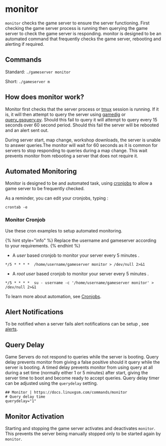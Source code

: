 # monitor

`monitor` checks the game server to ensure the server functioning. First checking the game server process is running then querying the game server to check the game server is responding. monitor is designed to be an automated command that frequently checks the game server, rebooting and alerting if required.

## Commands

Standard: `./gameserver monitor`

Short: `./gameserver m`

## How does monitor work?

Monitor first checks that the server process or [tmux](../requirements/tmux.md) session is running. If it is, it will then attempt to query the server using [gamedig](../requirements/gamedig.md) or [query_gsquery.py](monitor.md). Should this fail to query it will attempt to query every 15 seconds over 60 second period. Should this fail the server will be rebooted and an alert sent out.

During server start, map change, workshop downloads, the server is unable to answer queries.The monitor will wait for 60 seconds as it is common for servers to stop responding to queries during a map change. This wait prevents monitor from rebooting a server that does not require it.

## Automated Monitoring

Monitor is designed to be and automated task, using [cronjobs](../configuration/cronjobs.md) to allow a game server to be frequently checked.

As a reminder, you can edit your cronjobs, typing :

```text
crontab -e
```

### Monitor Cronjob

Use these cron examples to setup automated monitoring.

{% hint style="info" %}
Replace the username and gameserver according to your requirements.
{% endhint %}

* A _user_ based cronjob to monitor your server every 5 minutes .

```text
*/5 * * * *  /home/username/gameserver monitor > /dev/null 2>&1
```

* A _root user_ based cronjob to monitor your server every 5 minutes .

```text
*/5 * * * *  su - username -c '/home/username/gameserver monitor' > /dev/null 2>&1
```

To learn more about automation, see [Cronjobs](../configuration/cronjobs.md).

## Alert Notifications

To be notified when a server fails alert notifications can be setup , see [alerts](../alerts/).

## Query Delay

Game Servers do not respond to queries while the server is booting. Query delay prevents monitor from giving a false positive should it query while the server is booting. A timed delay prevents monitor from using query at all during a set time \(normally either 1 or 5 minutes\) after start, giving the server time to boot and become ready to accept queries. Query delay timer can be adjusted using the `querydelay` setting.

```text
## Monitor | https://docs.linuxgsm.com/commands/monitor
# Query delay time
querydelay="1"
```

## Monitor Activation

Starting and stopping the game server activates and deactivates `monitor`. This prevents the server being manually stopped only to be started again by `monitor`.


